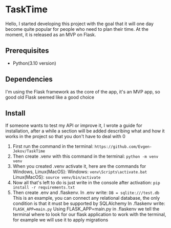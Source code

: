 # TaskTime

Hello, I started developing this project with the goal that it will one day become quite popular for people who need to plan their time. At the moment, it is released as an MVP on Flask.

## Prerequisites
- Python(3.10 version)

## Dependencies

I'm using the Flask framework as the core of the app, it's an MVP app, so good old Flask seemed like a good choice

## Install 

If someone wants to test my API or improve it, I wrote a guide for installation, after a while a section will be added describing what and how it works in the project so that you don't have to deal with 0

1. First run the command in the terminal: `https://github.com/Evgen-Jekov/TaskTime`
2. Then create .venv with this command in the terminal: `python -m venv venv`
3. When you created .venv activate it, here are the commands for Windows, Linux(MacOS):
Windows: `venv\Scripts\activate.bat`
Linux(MacOS): `source venv/bin/activate`
4. Now all that's left to do is just write in the console after activation:
`pip install -r requirements.txt`
5. Then create .env and .flaskenv. 
In .env write: `DB = sqlite:///test.db`
This is an example, you can connect any relational database, the only condition is that it must be supported by SQLAlchemy
In .flaskenv write: `FLASK_APP=main.py`
Using FLASK_APP=main.py in .flaskenv we tell the terminal where to look for our flask application to work with the terminal, for example we will use it to apply migrations